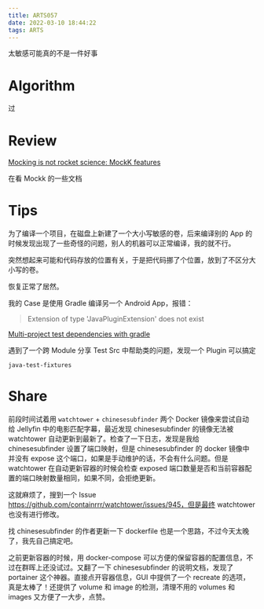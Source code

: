```yaml
---
title: ARTS057
date: 2022-03-10 18:44:22
tags: ARTS
---
```


太敏感可能真的不是一件好事

<!--more-->

# Algorithm

过

# Review

[Mocking is not rocket science: MockK features](https://blog.kotlin-academy.com/mocking-is-not-rocket-science-mockk-features-e5d55d735a98)

在看 Mockk 的一些文档

# Tips

为了编译一个项目，在磁盘上新建了一个大小写敏感的卷，后来编译别的 App 的时候发现出现了一些奇怪的问题，别人的机器可以正常编译，我的就不行。

突然想起来可能和代码存放的位置有关，于是把代码挪了个位置，放到了不区分大小写的卷。

恢复正常了居然。

我的 Case 是使用 Gradle 编译另一个 Android App，报错：

> Extension of type 'JavaPluginExtension' does not exist
> 

[Multi-project test dependencies with gradle](https://stackoverflow.com/q/5644011/3819519)

遇到了一个跨 Module 分享 Test Src 中帮助类的问题，发现一个 Plugin 可以搞定

`java-test-fixtures`

# Share

前段时间试着用 `watchtower` + `chinesesubfinder` 两个 Docker 镜像来尝试自动给 Jellyfin 中的电影匹配字幕，最近发现 chinesesubfinder 的镜像无法被 watchtower 自动更新到最新了。检查了一下日志，发现是我给 chinesesubfinder 设置了端口映射，但是 chinesesubfinder  的 docker 镜像中并没有 expose 这个端口，如果是手动维护的话，不会有什么问题。但是 watchtower 在自动更新容器的时候会检查 exposed 端口数量是否和当前容器配置的端口映射数量相同，如果不同，会拒绝更新。

这就麻烦了，搜到一个 Issue https://github.com/containrrr/watchtower/issues/945，但是最终 watchtower 也没有进行修改。

找 chinesesubfinder 的作者更新一下 dockerfile 也是一个思路，不过今天太晚了，我先自己搞定吧。

之前更新容器的时候，用 docker-compose 可以方便的保留容器的配置信息，不过在群晖上还没试过。又翻了一下 chinesesubfinder 的说明文档，发现了 portainer 这个神器。直接点开容器信息，GUI 中提供了一个 recreate 的选项，真是太棒了！还提供了 volume 和 image 的检测，清理不用的 volumes 和 images 又方便了一大步，点赞。
